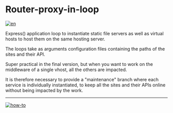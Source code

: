 # Router-proxy-in-loop

[![en](https://img.shields.io/badge/lang-en-blue.svg)](https://github.com/DevonTheFloor/router-proxy/blob/main/README.md)

Express() application loop to instantiate static file servers as well as virtual hosts to host them on the same hosting server.

The loops take as arguments configuration files containing the paths of the sites and their API.

Super practical in the final version, but when you want to work on the middleware of a single vhost, all the others are impacted.

It is therefore necessary to provide a "maintenance" branch where each service is individually instantiated, to keep all the sites and their APIs online without being impacted by the work.

---
[![how-to](https://img.shields.io/badge/how--to-use-blue.svg)](https://github.com/jonatasemidio/multilanguage-readme-pattern/blob/master/STEPS.md)
